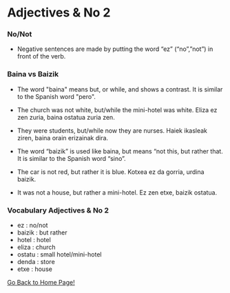# ​Adjectives & No 2
### No/Not
* Negative sentences are made by putting the word “ez” (“no”,”not”) in front of the verb.

### Baina vs Baizik
* The word "baina" means but, or while, and shows a contrast. It is similar to the Spanish word "pero".
* The church was not white, but/while the mini-hotel was white. Eliza ez zen zuria, baina ostatua zuria zen.
* They were students, but/while now they are nurses. Haiek ikasleak ziren, baina orain erizainak dira.

* The word “baizik” is used like baina, but means “not this, but rather that. It is similar to the Spanish word “sino”.
* The car is not red, but rather it is blue. Kotxea ez da gorria, urdina baizik.
* It was not a house, but rather a mini-hotel. Ez zen etxe, baizik ostatua.

### Vocabulary Adjectives & No 2
* ez : no/not
* baizik : but rather
* hotel : hotel
* eliza : church
* ostatu : small hotel/mini-hotel
* denda : store
* etxe : house

[ Go Back to Home Page!](..)
